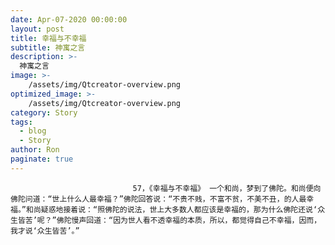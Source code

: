 ```yaml
---
date: Apr-07-2020 00:00:00
layout: post
title: 幸福与不幸福
subtitle: 神寓之言
description: >-
  神寓之言
image: >-
    /assets/img/Qtcreator-overview.png
optimized_image: >-
    /assets/img/Qtcreator-overview.png
category: Story
tags:
  - blog
  - Story
author: Ron
paginate: true
---
```


							　　57，《幸福与不幸福》 一个和尚，梦到了佛陀。和尚便向佛陀问道：“世上什么人最幸福？”佛陀回答说：“不贵不贱，不富不贫，不美不丑，的人最幸福。”和尚疑惑地接着说：“照佛陀的说法，世上大多数人都应该是幸福的，那为什么佛陀还说‘众生皆苦’呢？”佛陀慢声回道：“因为世人看不透幸福的本质，所以，都觉得自己不幸福，因而，我才说‘众生皆苦’。”
							
							
						